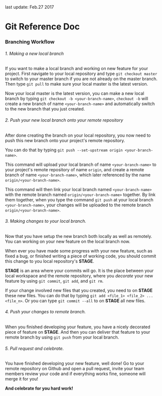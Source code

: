 last update: Feb.27 2017

# Git Reference Doc

### Branching Workflow

###### 1. Making a new local branch
If you want to make a local branch and working on new feature for your project. First navigate to your local repository and type
`git checkout master` to switch to your master branch if you are not already on the master branch. Then type `git pull` to make sure your local master is the latest version.

Now your local master is the latest version, you can make a new local branch by typing `git checkout -b <your-branch-name>`, `checkout -b` will create a new branch of name `<your-branch-name>` and automatically switch to the new branch that you just created.

###### 2. Push your new local branch onto your remote repository
After done creating the branch on your local repository, you now need to push this new branch onto your project's remote repository.

You can do that by typing `git push --set-upstream origin <your-branch-name>`.

This command will upload your local branch of name `<your-branch-name>` to your project's remote repository of name `origin`, and create a remote branch of name `<your-branch-name>`, which later referenced by the name `origin/<your-branch-name>`.

This command will then link your local branch named `<your-branch-name>` with the remote branch named `origin/<your-branch-name>` together. By link them together, when you type the command `git push` at your local branch `<your-branch-name>`, your changes will be uploaded to the remote branch `origin/<your-branch-name>`.

###### 3. Making changes to your local branch.
Now that you have setup the new branch both locally as well as remotely. You can working on your new feature on the local branch now.

When ever you have made some progress with your new feature, such as fixed a bug, or finished writing a piece of working code, you should commit this change to you local repository's **STAGE**.

**STAGE** is an area where your commits will go. It is the place between your local workspace and the remote repository, where you *decorate* your new feature by using `git commit`, `git add`, and `git rm`.

If your change involved new files that you created, you need to on **STAGE** these new files. You can do that by typing `git add <file_1> <file_2> ... <file_n>`. Or you can type `git commit --all` to on **STAGE** all new files.

###### 4. Push your changes to remote branch.


When you finished developing your feature, you have a nicely decorated piece of feature on **STAGE**. And then you can deliver that feature to your remote branch by using `git push` from your local branch.

###### 5. Pull request and celebrate.

You have finished developing your new feature, well done! Go to your remote repository on Github and open a pull request, invite your team members review your code and if everything works fine, someone will merge it for you!

**And celebrate for you hard work!**
